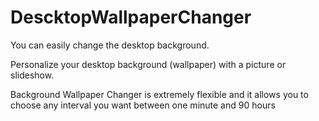 # DescktopWallpaperChanger

You can easily change the desktop background. 

 Personalize your desktop background (wallpaper) with a picture or slideshow. 
 
 Background Wallpaper Changer is extremely flexible and it allows you to choose any interval you want between one minute and 90 hours
